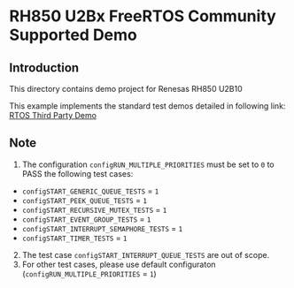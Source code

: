 # RH850 U2Bx FreeRTOS Community Supported Demo

## Introduction
This directory contains demo project for Renesas RH850 U2B10

This example implements the standard test demos detailed in following link: [RTOS Third Party Demo](https://github.com/FreeRTOS/FreeRTOS/blob/main/FreeRTOS/Demo/ThirdParty/Template/README.md)

## Note
1. The configuration `configRUN_MULTIPLE_PRIORITIES` must be set to `0` to PASS the following test cases:
- `configSTART_GENERIC_QUEUE_TESTS` = `1`
- `configSTART_PEEK_QUEUE_TESTS` = `1`
- `configSTART_RECURSIVE_MUTEX_TESTS` = `1`
- `configSTART_EVENT_GROUP_TESTS` = `1`
- `configSTART_INTERRUPT_SEMAPHORE_TESTS` = `1`
- `configSTART_TIMER_TESTS` = `1`
2. The test case `configSTART_INTERRUPT_QUEUE_TESTS` are out of scope.
3. For other test cases, please use default configuraton (`configRUN_MULTIPLE_PRIORITIES` = `1`)
